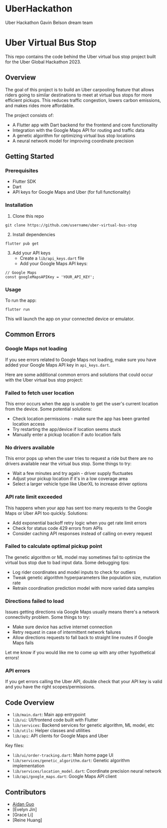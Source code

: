 # UberHackathon
Uber Hackathon Gavin Belson dream team
# Uber Virtual Bus Stop

This repo contains the code behind the Uber virtual bus stop project built for the Uber Global Hackathon 2023. 

## Overview

The goal of this project is to build an Uber carpooling feature that allows riders going to similar destinations to meet at virtual bus stops for more efficient pickups. This reduces traffic congestion, lowers carbon emissions, and makes rides more affordable.

The project consists of:

- A Flutter app with Dart backend for the frontend and core functionality 
- Integration with the Google Maps API for routing and traffic data
- A genetic algorithm for optimizing virtual bus stop locations 
- A neural network model for improving coordinate precision

## Getting Started

### Prerequisites

- Flutter SDK
- Dart
- API keys for Google Maps and Uber (for full functionality)

### Installation

1. Clone this repo
```
git clone https://github.com/username/uber-virtual-bus-stop
```

2. Install dependencies
```
flutter pub get
```

3. Add your API keys
   - Create a `lib/api_keys.dart` file
   - Add your Google Maps API keys:
```
// Google Maps
const googleMapsAPIKey = 'YOUR_API_KEY';

```

### Usage

To run the app:

```
flutter run
```

This will launch the app on your connected device or emulator.

## Common Errors

### Google Maps not loading

If you see errors related to Google Maps not loading, make sure you have added your Google Maps API key in `api_keys.dart`.

Here are some additional common errors and solutions that could occur with the Uber virtual bus stop project:

### Failed to fetch user location

This error occurs when the app is unable to get the user's current location from the device. Some potential solutions:

- Check location permissions - make sure the app has been granted location access
- Try restarting the app/device if location seems stuck
- Manually enter a pickup location if auto location fails

### No drivers available 

This error pops up when the user tries to request a ride but there are no drivers available near the virtual bus stop. Some things to try:

- Wait a few minutes and try again - driver supply fluctuates 
- Adjust your pickup location if it's in a low coverage area
- Select a larger vehicle type like UberXL to increase driver options

### API rate limit exceeded

This happens when your app has sent too many requests to the Google Maps or Uber API too quickly. Solutions:

- Add exponential backoff retry logic when you get rate limit errors
- Check for status code 429 errors from APIs
- Consider caching API responses instead of calling on every request

### Failed to calculate optimal pickup point

The genetic algorithm or ML model may sometimes fail to optimize the virtual bus stop due to bad input data. Some debugging tips:

- Log rider coordinates and model inputs to check for outliers
- Tweak genetic algorithm hyperparameters like population size, mutation rate
- Retrain coordination prediction model with more varied data samples 

### Directions failed to load

Issues getting directions via Google Maps usually means there's a network connectivity problem. Some things to try:

- Make sure device has active internet connection
- Retry request in case of intermittent network failures 
- Allow directions requests to fall back to straight line routes if Google Maps fails

Let me know if you would like me to come up with any other hypothetical errors!

### API errors

If you get errors calling the Uber API, double check that your API key is valid and you have the right scopes/permissions.

## Code Overview

- `lib/main.dart`: Main app entrypoint
- `lib/ui`: UI/frontend code built with Flutter
- `lib/services`: Backend services for genetic algorithm, ML model, etc
- `lib/utils`: Helper classes and utilities
- `lib/api`: API clients for Google Maps and Uber

Key files:

- `lib/ui/order-tracking.dart`: Main home page UI
- `lib/services/genetic_algorithm.dart`: Genetic algorithm implementation
- `lib/services/location_model.dart`: Coordinate precision neural network  
- `lib/api/google_maps.dart`: Google Maps API client

## Contributors

- [Aidan Guo](https://github.com/aidangch)
- [Evelyn Jin]
- [Grace Li]
- [Reine Huang]
